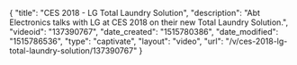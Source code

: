 {
    "title": "CES 2018 - LG Total Laundry Solution",
    "description": "Abt Electronics talks with LG at CES 2018 on their new Total Laundry Solution.",
    "videoid": "137390767",
    "date_created": "1515780386",
    "date_modified": "1515786536",
    "type": "captivate",
    "layout": "video",
    "url": "\/v\/ces-2018-lg-total-laundry-solution\/137390767"
}